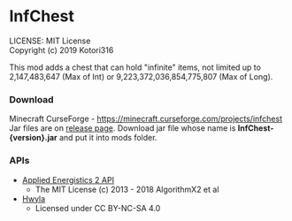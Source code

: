# InfChest

LICENSE: MIT License  
Copyright (c) 2019 Kotori316

This mod adds a chest that can hold "infinite" items, not limited up to 2,147,483,647 (Max of Int) or 9,223,372,036,854,775,807 (Max of Long).

### Download
Minecraft CurseForge - https://minecraft.curseforge.com/projects/infchest  
Jar files are on [release page](https://github.com/Kotori316/InfChest/releases). Download jar file whose name is **InfChest-{version}.jar** and put it into mods folder.

### APIs

* [Applied Energistics 2 API](https://github.com/AppliedEnergistics/Applied-Energistics-2)
  * The MIT License (c) 2013 - 2018 AlgorithmX2 et al
* [Hwyla](https://github.com/TehNut/HWYLA)
  * Licensed under CC BY-NC-SA 4.0
  
